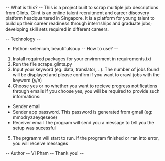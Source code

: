 -- What is this? --
This is a project built to scrap multiple job descriptions from Glints. 
Glint is an online talent recruitment and career discovery platform headquartered in Singapore. 
It is a platform for young talent to build up their career readiness through internships and graduate jobs; developing skill sets required in different careers.

-- Technology -- 
- Python: selenium, beautifulsoup
-- How to use? -- 
1. Install required packages for your environment in requirements.txt
2. Run the file scrape_glints.py 
3. Input your keyword (eg: data, translator,...). The number of jobs found will be displayed 
and please confirm if you want to crawl jobs with the keyword (y/n)
4. Choose yes or no whether you want to recieve progress notifications through emails
If you choose yes, you will be required to provide such informations:
  - Sender email
  - Sender app password. This password is generated from gmail (eg: mmodryzaeyqeseoe)
  - Receiver email
The program will send you a message to tell you the setup was sucessful
5. The prgramm will start to run. If the program finished or ran into error, you will receive messages

-- Author -- Vi Pham
-- Thank you! --
